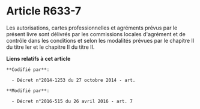 # Article R633-7

Les autorisations, cartes professionnelles et agréments prévus par le présent livre sont délivrés par les commissions locales
d'agrément et de contrôle dans les conditions et selon les modalités prévues par le chapitre II du titre Ier et le chapitre
II du titre II.

**Liens relatifs à cet article**

	**Codifié par**:

	  - Décret n°2014-1253 du 27 octobre 2014 - art.

	**Modifié par**:

	  - Décret n°2016-515 du 26 avril 2016 - art. 7
